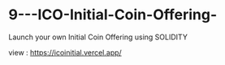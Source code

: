 # 9---ICO-Initial-Coin-Offering-
Launch your own Initial Coin Offering using SOLIDITY

view :
https://icoinitial.vercel.app/
